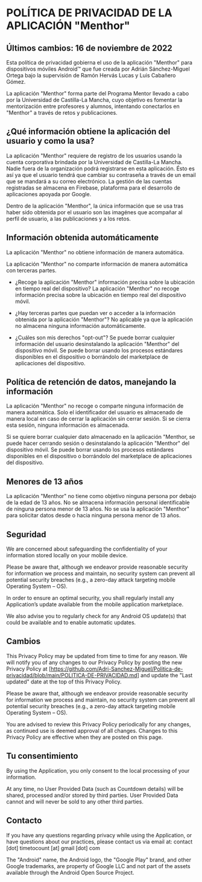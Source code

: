 # POLÍTICA DE PRIVACIDAD DE LA APLICACIÓN "Menthor"
## Últimos cambios: 16 de noviembre de 2022

Esta política de privacidad gobierna el uso de la aplicación "Menthor" para dispositivos móviles Android™ que fue creada por Adrián Sánchez-Miguel Ortega bajo la supervisión de Ramón Hervás Lucas y Luis Cabañero Gómez.

La aplicación "Menthor" forma parte del Programa Mentor llevado a cabo por la Universidad de Castilla-La Mancha, cuyo objetivo es fomentar la mentorización entre profesores y alumnos, intentando conectarlos en "Menthor" a través de retos y publicaciones.

## ¿Qué información obtiene la aplicación del usuario y como la usa?
La aplicación "Menthor" requiere de registro de los usuarios usando la cuenta corporativa brindada por la Universidad de Castilla-La Mancha. Nadie fuera de la organización podrá registrarse en esta aplicación. Ésto es así ya que el usuario tendrá que cambiar su contraseña a través de un email que se mandará a su correo electrónico. La gestión de las cuentas registradas se almacena en Firebase, plataforma para el desarrollo de aplicaciones apoyada por Google.

Dentro de la aplicación "Menthor", la única información que se usa tras haber sido obtenida por el usuario son las imagénes que acompañar al perfil de usuario, a las publicaciones y a los retos.

## Información obtenida automáticamente
La aplicación "Menthor" no obtiene información de manera automática.

La aplicación "Menthor" no comparte información de manera automática con terceras partes.

* ¿Recoge la aplicación "Menthor" información precisa sobre la ubicación en tiempo real del dispositivo?
La aplicación "Menthor" no recoge información precisa sobre la ubicación en tiempo real del dispositivo móvil.

* ¿Hay terceras partes que puedan ver o acceder a la información obtenida por la aplicación "Menthor"?
No aplicable ya que la aplicación no almacena ninguna información automáticamente.

* ¿Cuáles son mis derechos "opt-out"?
Se puede borrar cualquier información del usuario desinstalando la aplicación "Menthor" del dispositivo móvil. Se puede borrar usando los procesos estándares disponibles en el dispositivo o borrándolo del marketplace de aplicaciones del dispositivo.

## Política de retención de datos, manejando la información
La aplicación "Menthor" no recoge o comparte ninguna información de manera automática. Solo el identificador del usuario es almacenado de manera local en caso de cerrar la aplicación sin cerrar sesión. Si se cierra esta sesión, ninguna información es almacenada. 

Si se quiere borrar cualquier dato almacenado en la aplicación "Menthor, se puede hacer cerrando sesión o desinstalando la aplicación "Menthor" del dispositivo móvil. Se puede borrar usando los procesos estándares disponibles en el dispositivo o borrándolo del marketplace de aplicaciones del dispositivo.

## Menores de 13 años
La aplicación "Menthor" no tiene como objetivo ninguna persona por debajo de la edad de 13 años. No se almacena información personal identificable de ninguna persona menor de 13 años. No se usa la aplicación "Menthor" para solicitar datos desde o hacia ninguna persona menor de 13 años. 

## Seguridad
We are concerned about safeguarding the confidentiality of your information stored locally on your mobile device.

Please be aware that, although we endeavor provide reasonable security for information we process and maintain, no security system can prevent all potential security breaches (e.g., a zero-day attack targeting mobile Operating System – OS).

In order to ensure an optimal security, you shall regularly install any Application’s update available from the mobile application marketplace.

We also advise you to regularly check for any Android OS update(s) that could be available and to enable automatic updates.

## Cambios
This Privacy Policy may be updated from time to time for any reason. We will notify you of any changes to our Privacy Policy by posting the new Privacy Policy at [https://github.com/Adri-Sanchez-Miguel/Politica-de-privacidad/blob/main/POLITICA-DE-PRIVACIDAD.md] and update the "Last updated" date at the top of this Privacy Policy.

Please be aware that, although we endeavor provide reasonable security for information we process and maintain, no security system can prevent all potential security breaches (e.g., a zero-day attack targeting mobile Operating System – OS).

You are advised to review this Privacy Policy periodically for any changes, as continued use is deemed approval of all changes. Changes to this Privacy Policy are effective when they are posted on this page.

## Tu consentimiento
By using the Application, you only consent to the local processing of your information.

At any time, no User Provided Data (such as Countdown details) will be shared, processed and/or stored by third parties. User Provided Data cannot and will never be sold to any other third parties.

## Contacto 
If you have any questions regarding privacy while using the Application, or have questions about our practices, please contact us via email at:
contact [dot] timetocount [at] gmail [dot] com

The "Android" name, the Android logo, the "Google Play" brand, and other Google trademarks, are property of Google LLC and not part of the assets available through the Android Open Source Project.
